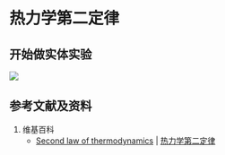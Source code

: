 # 热力学第二定律

## 开始做实体实验

![](/images/能量/热力学能量/热力学第二定律/1a1.jpg)

## 参考文献及资料

1. 维基百科
	- [Second law of thermodynamics](https://en.wikipedia.org/wiki/Second_law_of_thermodynamics) | [热力学第二定律](https://zh.wikipedia.org/wiki/热力学第二定律)